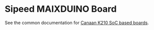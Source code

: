 # Sipeed MAIXDUINO Board

See the common documentation for
[Canaan K210 SoC based boards](../../canaan/k210-common/README.md).

